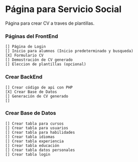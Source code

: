 # Página para Servicio Social

Página para crear CV a traves de plantillas.

### Páginas del FrontEnd
    [] Página de Login
    [] Inicio para alumnos (Inicio predeterminado y busqueda)
    [X] Formulario CV
    [] Demostración de CV generado
    [] Eleccion de plantillas (opcional)

### Crear BackEnd
    [] Crear código de api con PHP
    [X] Crear Base de Datos
    [] Generación de CV generado
    []

### Crear Base de Datos
    [] Crear tabla para cursos
    [] Crear tabla para usuarios
    [] Crear tabla para habilidades
    [] Crear tabla idiomas
    [] Crear tabla experiencia
    [] Crear tabla educación
    [] Crear tabla datos personales
    [] Crear tabla login
